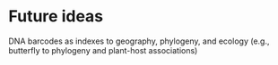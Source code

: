 # Future ideas

DNA barcodes as indexes to geography, phylogeny, and ecology (e.g., butterfly to phylogeny and plant-host associations)

